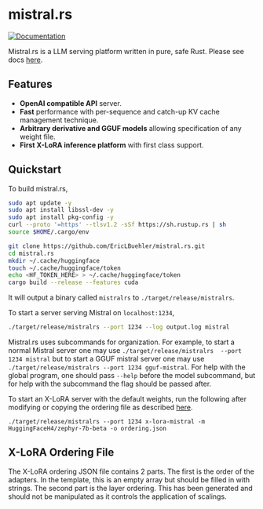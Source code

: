 # mistral.rs
[![Documentation](https://github.com/EricLBuehler/mistral.rs/actions/workflows/docs.yml/badge.svg)](https://ericlbuehler.github.io/mistral.rs/mistralrs_core/)

Mistral.rs is a LLM serving platform written in pure, safe Rust. Please see docs [here](https://ericlbuehler.github.io/mistral.rs/mistralrs_core/).

## Features
- **OpenAI compatible API** server.
- **Fast** performance with per-sequence and catch-up KV cache management technique.
- **Arbitrary derivative and GGUF models** allowing specification of any weight file.
- **First X-LoRA inference platform** with first class support.

## Quickstart
To build mistral.rs,
```bash
sudo apt update -y
sudo apt install libssl-dev -y
sudo apt install pkg-config -y
curl --proto '=https' --tlsv1.2 -sSf https://sh.rustup.rs | sh
source $HOME/.cargo/env

git clone https://github.com/EricLBuehler/mistral.rs.git
cd mistral.rs
mkdir ~/.cache/huggingface
touch ~/.cache/huggingface/token
echo <HF_TOKEN_HERE> > ~/.cache/huggingface/token
cargo build --release --features cuda
```

It will output a binary called `mistralrs` to `./target/release/mistralrs`.

To start a server serving Mistral on `localhost:1234`, 
```bash
./target/release/mistralrs --port 1234 --log output.log mistral
```

Mistral.rs uses subcommands for organization. For example, to start a normal Mistral server one may use `./target/release/mistralrs  --port 1234 mistral` but to start a GGUF mistral server one may use `./target/release/mistralrs --port 1234 gguf-mistral`. For help with the global program, one should pass `--help` before the model subcommand, but for help with the subcommand the flag should be passed after.

To start an X-LoRA server with the default weights, run the following after modifying or copying the ordering file as described [here](README.md#x-lora-ordering-file).

`./target/release/mistralrs --port 1234 x-lora-mistral -m HuggingFaceH4/zephyr-7b-beta -o ordering.json`

## X-LoRA Ordering File
The X-LoRA ordering JSON file contains 2 parts. The first is the order of the adapters. In the template, this is an empty array but should be filled in with strings. The second part is the layer ordering. This has been generated and should not be manipulated as it controls the application of scalings.